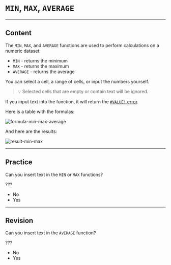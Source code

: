 ﻿---
author: Stefan-Stojanovic

type: normal

category: how to

links:
  - '[MIN](https://support.google.com/docs/answer/3094017?hl=en){documentation}'
  - '[MAX](https://support.google.com/docs/answer/3094013?hl=en){documentation}'
  - '[AVERAGE](https://support.google.com/docs/answer/3093615?hl=en){documentation}'

---

# `MIN`, `MAX`, `AVERAGE`

---
## Content

The `MIN`, `MAX`, and `AVERAGE` functions are used to perform calculations on a numeric dataset:
- `MIN` - returns the minimum
- `MAX` - returns the maximum
- `AVERAGE` - returns the average

You can select a cell, a range of cells, or input the numbers yourself.

> 💡 Selected cells that are empty or contain text will be ignored.

If you input text into the function, it will return the [`#VALUE!` error](https://www.enki.com/glossary/spreadsheets/value).

Here is a table with the formulas:

![formula-min-max-average](https://img.enkipro.com/f802d2236caee3a202c89fa80900b303.png)

And here are the results: 

![result-min-max](https://img.enkipro.com/42551f870c015f9013622e86fd37badc.png)

---
## Practice

Can you insert text in the `MIN` or `MAX` functions?

???

- No
- Yes

---
## Revision

Can you insert text in the `AVERAGE` function?

???

- No
- Yes